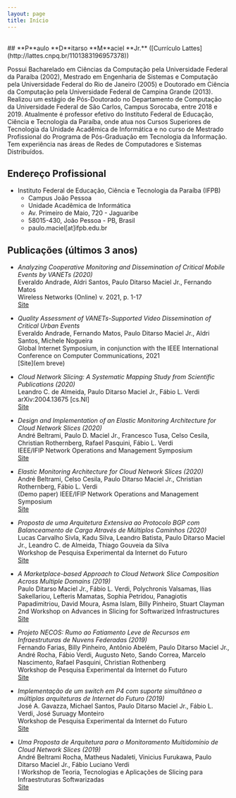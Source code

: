 ```yaml
---
layout: page
title: Início
---
```

<div id="google_translate_element"></div>

<script type="text/javascript">
function googleTranslateElementInit() {
  new google.translate.TranslateElement({pageLanguage: 'pt'}, 'google_translate_element');
}
</script>

<script type="text/javascript" src="//translate.google.com/translate_a/element.js?cb=googleTranslateElementInit"></script>

<br/>
## **P**aulo **D**itarso **M**aciel **Jr.**
([Currículo Lattes](http://lattes.cnpq.br/1101383196957378))

Possui Bacharelado em Ciências da Computação pela Universidade Federal da Paraíba (2002), Mestrado em Engenharia de Sistemas e Computação pela Universidade Federal do Rio de Janeiro (2005) e Doutorado em Ciência da Computação pela Universidade Federal de Campina Grande (2013). Realizou um estágio de Pós-Doutorado no Departamento de Computação da Universidade Federal de São Carlos, Campus Sorocaba, entre 2018 e 2019. Atualmente é professor efetivo do Instituto Federal de Educação, Ciência e Tecnologia da Paraíba, onde atua nos Cursos Superiores de Tecnologia da Unidade Acadêmica de Informática e no curso de Mestrado Profissional do Programa de Pós-Graduação em Tecnologia da Informação. Tem experiência nas áreas de Redes de Computadores e Sistemas Distribuídos.

## Endereço Profissional 

* Instituto Federal de Educação, Ciência e Tecnologia da Paraíba (IFPB) 
    * Campus João Pessoa
    * Unidade Acadêmica de Informática
    * Av. Primeiro de Maio, 720 - Jaguaribe
    * 58015-430, João Pessoa - PB, Brasil
    * paulo.maciel[at]ifpb.edu.br

## Publicações (últimos 3 anos)

* *Analyzing Cooperative Monitoring and Dissemination of Critical Mobile Events by VANETs (2020)* <br/>
  Everaldo Andrade, Aldri Santos, Paulo Ditarso Maciel Jr., Fernando Matos <br/>
  Wireless Networks (Online) v. 2021, p. 1-17<br/>
  [Site](http://dx.doi.org/10.1007/s11276-021-02551-z)

* *Quality Assessment of VANETs-Supported Video Dissemination of Critical Urban Events* <br/>
  Everaldo Andrade, Fernando Matos, Paulo Ditarso Maciel Jr., Aldri Santos, Michele Nogueira <br/>
  Global Internet Symposium, in conjunction with the IEEE International Conference on Computer Communications, 2021 <br/>
  [Site](em breve)

* *Cloud Network Slicing: A Systematic Mapping Study from Scientific Publications (2020)* <br/>
  Leandro C. de Almeida, Paulo Ditarso Maciel Jr., Fábio L. Verdi <br/>
  arXiv:2004.13675 [cs.NI]<br/>
  [Site](https://arxiv.org/abs/2004.13675)

* *Design and Implementation of an Elastic Monitoring Architecture for Cloud Network Slices (2020)* <br/>
  André Beltrami, Paulo D. Maciel Jr., Francesco Tusa, Celso Cesila, Christian Rothernberg, Rafael Pasquini, Fábio L. Verdi<br/>
  IEEE/IFIP Network Operations and Management Symposium<br/>
  [Site](http://dx.doi.org/10.1109/NOMS47738.2020.9110415)

* *Elastic Monitoring Architecture for Cloud Network Slices (2020)*<br/>
  André Beltrami, Celso Cesila, Paulo Ditarso Maciel Jr., Christian Rothernberg, Fábio L. Verdi<br/>
  (Demo paper) IEEE/IFIP Network Operations and Management Symposium<br/>
  [Site](http://dx.doi.org/10.1109/NOMS47738.2020.9110447)

* *Proposta de uma Arquitetura Extensiva ao Protocolo BGP com Balanceamento de Carga Através de Múltiplos Caminhos (2020)*<br/>
  Lucas Carvalho Sivla, Kadu Silva, Leandro Batista, Paulo Ditarso Maciel Jr., Leandro C. de Almeida, Thiago Gouveia da Silva<br/>
  Workshop de Pesquisa Experimental da Internet do Futuro<br/>
  [Site](https://sol.sbc.org.br/index.php/wpeif/article/view/12473)

* *A Marketplace-based Approach to Cloud Network Slice Composition Across Multiple Domains (2019)*<br/>
  Paulo Ditarso Maciel Jr., Fábio L. Verdi, Polychronis Valsamas, Ilias Sakellariou, Lefteris Mamatas, Sophia Petridou, Panagiotis Papadimitriou, David Moura, Asma Islam, Billy Pinheiro, Stuart Clayman<br/>
  2nd Workshop on Advances in Slicing for Softwarized Infrastructures<br/>
  [Site](http://dx.doi.org/10.1109/NETSOFT.2019.8806668)

* *Projeto NECOS: Rumo ao Fatiamento Leve de Recursos em Infraestruturas de Nuvens Federadas (2019)*<br/>
  Fernando Farias, Billy Pinheiro, Antônio Abelém, Paulo Ditarso Maciel Jr., André Rocha, Fábio Verdi, Augusto Neto, Sando Correa, Marcelo Nascimento, Rafael Pasquini, Christian Rothenberg<br/>
  Workshop de Pesquisa Experimental da Internet do Futuro<br/>
  [Site](https://sol.sbc.org.br/index.php/wpeif/article/view/7699)

* *Implementação de um switch em P4 com suporte simultâneo a múltiplas arquiteturas de Internet do Futuro (2019)*<br/>
  José A. Gavazza, Michael Santos, Paulo Ditarso Maciel Jr., Fábio L. Verdi, José Suruagy Monteiro<br/>
  Workshop de Pesquisa Experimental da Internet do Futuro<br/>
  [Site](https://sol.sbc.org.br/index.php/wpeif/article/view/7693)

*  *Uma Proposta de Arquitetura para o Monitoramento Multidomínio de Cloud Network Slices (2019)* <br/>
  André Beltrami Rocha, Matheus Nadaleti, Vinicius Furukawa, Paulo Ditarso Maciel Jr., Fábio Luciano Verdi <br/>
  I Workshop de Teoria, Tecnologias e Aplicações de Slicing para Infraestruturas Softwarizadas<br/>
  [Site](http://dx.doi.org/10.5753/wslice.2019.7721)
